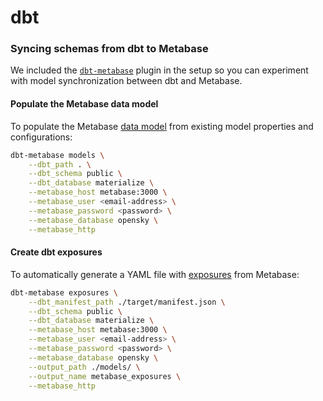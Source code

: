 # dbt

### Syncing schemas from dbt to Metabase

We included the [`dbt-metabase`](https://github.com/gouline/dbt-metabase) plugin in the setup so you can experiment with model synchronization between dbt and Metabase.

#### Populate the Metabase data model

To populate the Metabase [data model](https://www.metabase.com/glossary/data_model) from existing model properties and configurations:

```bash
dbt-metabase models \
    --dbt_path . \
    --dbt_schema public \
    --dbt_database materialize \
    --metabase_host metabase:3000 \
    --metabase_user <email-address> \
    --metabase_password <password> \
    --metabase_database opensky \
    --metabase_http
```

#### Create dbt exposures

To automatically generate a YAML file with [exposures](https://docs.getdbt.com/docs/building-a-dbt-project/exposures/) from Metabase:

```bash
dbt-metabase exposures \
    --dbt_manifest_path ./target/manifest.json \
    --dbt_schema public \
    --dbt_database materialize \
    --metabase_host metabase:3000 \
    --metabase_user <email-address> \
    --metabase_password <password> \
    --metabase_database opensky \
    --output_path ./models/ \
    --output_name metabase_exposures \
    --metabase_http
```